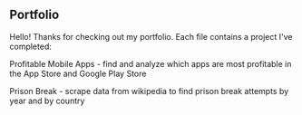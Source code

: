 ## Portfolio
Hello! Thanks for checking out my portfolio. Each file contains a project I've completed:

Profitable Mobile Apps - find and analyze which apps are most profitable in the App Store and Google Play Store

Prison Break - scrape data from wikipedia to find prison break attempts by year and by country
